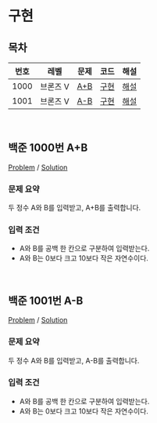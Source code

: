 # 구현

## 목차

<table>
<thead>
  <tr>
    <th>번호</th>
    <th>레벨</th>
    <th>문제</th>
    <th>코드</th>
    <th>해설</th>
  </tr>
</thead>
<tbody>
  <!-- 문제번호 순으로 정렬한다. -->
  <!--
  <tr>
    <td>번호</td>
    <td>레벨</td>
    <td><a href="문제링크">문제제목</a></td>
    <td><a href="코드링크">알고리즘분류</a></td>
  </tr>
  -->
  <tr>
    <td>1000</td>
    <td>브론즈 Ⅴ</td>
    <td><a href="https://www.acmicpc.net/problem/1000">A+B</a></td>
    <td><a href="boj1000.cpp">구현</a></td>
    <td><a href="#boj1000">해설</td>
  </tr>
  <tr>
    <td>1001</td>
    <td>브론즈 Ⅴ</td>
    <td><a href="https://www.acmicpc.net/problem/1001">A-B</a></td>
    <td><a href="boj1001.cpp">구현</a></td>
    <td><a href="#boj1001">해설</td>
  </tr>
</tbody>
</table>

<br>

## <a id="boj1000">백준 1000번 A+B</a>

[Problem](https://www.acmicpc.net/problem/1000) / [Solution](boj1000.cpp)

### 문제 요약

두 정수 A와 B를 입력받고, A+B를 출력합니다.

### 입력 조건

- A와 B를 공백 한 칸으로 구분하여 입력받는다.
- A와 B는 0보다 크고 10보다 작은 자연수이다.

<br>

## <a id="boj1001">백준 1001번 A-B</a>

[Problem](https://www.acmicpc.net/problem/1001) / [Solution](boj1001.cpp)

### 문제 요약

두 정수 A와 B를 입력받고, A-B를 출력합니다.

### 입력 조건

- A와 B를 공백 한 칸으로 구분하여 입력받는다.
- A와 B는 0보다 크고 10보다 작은 자연수이다.

